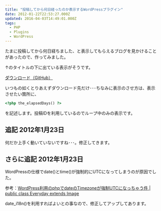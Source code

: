 ```yaml
---
title: "投稿してから何日経ったのか表示するWordPressプラグイン"
date: 2012-01-22T22:53:27.000Z
updated: 2016-04-03T14:49:01.000Z
tags: 
  - PHP
  - Plugins
  - WordPress
---
```


たまに投稿してから何日経ちました、と表示してもらえるブログを見かけることがあったので、作ってみました。

↑のタイトルの下に出ている表示がそうです。

[ダウンロード（GitHub）](https://github.com/sus-happy/Elapsed-Days)

いつもの如くとりあえずダウンロード先だけ･･･ちなみに表示のさせ方は、表示させたい箇所に、

```php
<?php the_elapsedDays() ?>
```

を記述します。投稿IDを利用しているのでループ中のみの表示です。


## 追記 2012年1月23日

何だか上手く動いていないですね･･･。修正してきます。


## さらに追記 2012年1月23日

WordPressの仕様でdate()とtime()が強制的にUTCになってしまうのが原因でした。

参考：[WordPress利用のphpでdateのTimezoneが強制UTCになっちゃう件 | public class Everyday extends Image](http://emylo0.com/wordpress%E5%88%A9%E7%94%A8%E3%81%AEphp%E3%81%A7date%E3%81%AEtimezone%E3%81%8C%E5%BC%B7%E5%88%B6utc%E3%81%AB%E3%81%AA%E3%81%A3%E3%81%A1%E3%82%83%E3%81%86%E4%BB%B6/)

date_i18n()を利用すればよいとの事なので、修正してアップしてあります。